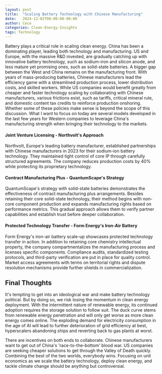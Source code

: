 ```yaml
---
layout: post
title:  "Scaling Battery Technology with Chinese Manufacturing"
date:   2024-12-02T00:00:00-00:00
author: Cece
categories: Clean-Energy-Insights
tags: Technology
---
```


Battery plays a critical role in scaling clean energy. China has been a dominating player, leading both technology and manufacturing. US and Europe, with the massive R&D invested, are gradually catching up with innovative battery technology, such as sodium-iron and silicon anode, and less mature yet promising ones, such as solid-state batteries. A bigger gap between the West and China remains on the manufacturing front. With years of mass-producing batteries, Chinese manufacturers lead the efficiency game with a streamlined production process, lower distribution costs, and skilled workers. While US companies would benefit greatly from cheaper and faster technology scaling by collaborating with Chinese manufacturers, various frictions exist, such as tariffs, critical mineral rule, and domestic content tax credits to reinforce production onshoring. Whether some of these policies make sense is beyond the scope of this discussion. What I want to focus on today are several models developed in the last few years for Western companies to leverage China's manufacturing strength when bringing their technology to the markets.

#### **Joint Venture Licensing - Northvolt's Approach** 

Northvolt, Europe's leading battery manufacturer, established partnerships with Chinese manufacturers in 2023 for their sodium-ion battery technology. They maintained tight control of core IP through carefully structured agreements. The company reduces production costs by 40% while protecting its proprietary technology.

#### Contract Manufacturing Plus - QuantumScape's Strategy

QuantumScape's strategy with solid-state batteries demonstrates the effectiveness of contract manufacturing plus arrangements. Besides retaining their core solid-state technology, their method begins with non-core component production and expands manufacturing rights based on performance metrics. This gradual approach allows them to verify partner capabilities and establish trust before deeper collaboration. 

#### Protected Technology Transfer - Form Energy's Iron-Air Battery

Form Energy's iron-air battery scale-up showcases protected technology transfer in action. In addition to retaining core chemistry intellectual property, the company compartmentalizes the manufacturing process and licenses specific components. Compliance audits, standardized testing protocols, and third-party verification are put in place for quality control. Market access agreements with terms on territorial rights and dispute resolution mechanisms provide further shields in commercialization.

## Final Thoughts

It's tempting to get into an ideological war and make battery technology political. But by doing so, we risk losing the momentum in clean energy deployment. With the intermittent nature of renewable energy, its continued adoption requires the storage solution to follow suit. The duck curve stems from renewable energy penetration and will only get worse as more clean energy comes online. The exploding demand for electricity consumption in the age of AI will lead to further deterioration of grid efficiency at best, hyperscalers abandoning ships and reverting back to gas plants at worst.

There are incentives on both ends to collaborate. Chinese manufacturers want to get out of China's 'race-to-the-bottom' blood war. US companies are seeking cheaper solutions to get through the Valley of Death quickly. Combining the best of the two worlds, everybody wins. Focusing on unit economics as we scale the battery technology, deploy clean energy, and tackle climate change should be anything but controversial.